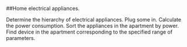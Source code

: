 ##Home electrical appliances.

Determine the hierarchy of electrical appliances.
Plug some in. Calculate the power consumption.
Sort the appliances in the apartment by power. Find
device in the apartment corresponding to the specified range of parameters.
